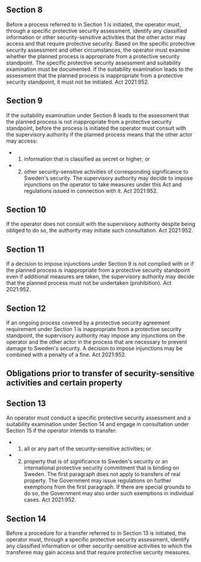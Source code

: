 ## Section 8
Before a process referred to in Section 1 is initiated, the operator must, through a specific protective security assessment, identify any classified information or other security-sensitive activities that the other actor may access and that require protective security.
Based on the specific protective security assessment and other circumstances, the operator must examine whether the planned process is appropriate from a protective security standpoint.
The specific protective security assessment and suitability examination must be documented.
If the suitability examination leads to the assessment that the planned process is inappropriate from a protective security standpoint, it must not be initiated. Act 2021:952.
## Section 9
If the suitability examination under Section 8 leads to the assessment that the planned process is not inappropriate from a protective security standpoint, before the process is initiated the operator must consult with the supervisory authority if the planned process means that the other actor may access:
- 1. information that is classified as secret or higher; or
- 2. other security-sensitive activities of corresponding significance to Sweden's security.
The supervisory authority may decide to impose injunctions on the operator to take measures under this Act and regulations issued in connection with it. Act 2021:952.
## Section 10
If the operator does not consult with the supervisory authority despite being obliged to do so, the authority may initiate such consultation. Act 2021:952.
## Section 11
If a decision to impose injunctions under Section 9 is not complied with or if the planned process is inappropriate from a protective security standpoint even if additional measures are taken, the supervisory authority may decide that the planned process must not be undertaken (prohibition). Act 2021:952.
## Section 12
If an ongoing process covered by a protective security agreement requirement under Section 1 is inappropriate from a protective security standpoint, the supervisory authority may impose any injunctions on the operator and the other actor in the process that are necessary to prevent damage to Sweden's security. A decision to impose injunctions may be combined with a penalty of a fine. Act 2021:952.
## Obligations prior to transfer of security-sensitive activities and certain property
## Section 13
An operator must conduct a specific protective security assessment and a suitability examination under Section 14 and engage in consultation under Section 15 if the operator intends to transfer:
- 1. all or any part of the security-sensitive activities; or
- 2. property that is of significance to Sweden's security or an international protective security commitment that is binding on Sweden.
The first paragraph does not apply to transfers of real property.
The Government may issue regulations on further exemptions from the first paragraph. If there are special grounds to do so, the Government may also order such exemptions in individual cases. Act 2021:952.
## Section 14
Before a procedure for a transfer referred to in Section 13 is initiated, the operator must, through a specific protective security assessment, identify any classified information or other security-sensitive activities to which the transferee may gain access and that require protective security measures.
